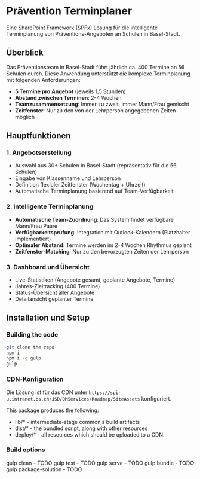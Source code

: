 # Prävention Terminplaner

Eine SharePoint Framework (SPFx) Lösung für die intelligente Terminplanung von Präventions-Angeboten an Schulen in Basel-Stadt.

## Überblick

Das Präventionsteam in Basel-Stadt führt jährlich ca. 400 Termine an 56 Schulen durch. Diese Anwendung unterstützt die komplexe Terminplanung mit folgenden Anforderungen:

- **5 Termine pro Angebot** (jeweils 1,5 Stunden)
- **Abstand zwischen Terminen**: 2-4 Wochen
- **Teamzusammensetzung**: Immer zu zweit, immer Mann/Frau gemischt
- **Zeitfenster**: Nur zu den von der Lehrperson angegebenen Zeiten möglich

## Hauptfunktionen

### 1. Angebotserstellung
- Auswahl aus 30+ Schulen in Basel-Stadt (repräsentativ für die 56 Schulen)
- Eingabe von Klassenname und Lehrperson
- Definition flexibler Zeitfenster (Wochentag + Uhrzeit)
- Automatische Terminplanung basierend auf Team-Verfügbarkeit

### 2. Intelligente Terminplanung
- **Automatische Team-Zuordnung**: Das System findet verfügbare Mann/Frau Paare
- **Verfügbarkeitsprüfung**: Integration mit Outlook-Kalendern (Platzhalter implementiert)
- **Optimaler Abstand**: Termine werden im 2-4 Wochen Rhythmus geplant
- **Zeitfenster-Matching**: Nur zu den bevorzugten Zeiten der Lehrperson

### 3. Dashboard und Übersicht
- Live-Statistiken (Angebote gesamt, geplante Angebote, Termine)
- Jahres-Zieltracking (400 Termine)
- Status-Übersicht aller Angebote
- Detailansicht geplanter Termine

## Installation und Setup

### Building the code

```bash
git clone the repo
npm i
npm i -g gulp
gulp
```

### CDN-Konfiguration
Die Lösung ist für das CDN unter `https://spi-u.intranet.bs.ch/JSD/QMServices/Roadmap/SiteAssets` konfiguriert.

This package produces the following:

* lib/* - intermediate-stage commonjs build artifacts
* dist/* - the bundled script, along with other resources
* deploy/* - all resources which should be uploaded to a CDN.

### Build options

gulp clean - TODO
gulp test - TODO
gulp serve - TODO
gulp bundle - TODO
gulp package-solution - TODO
